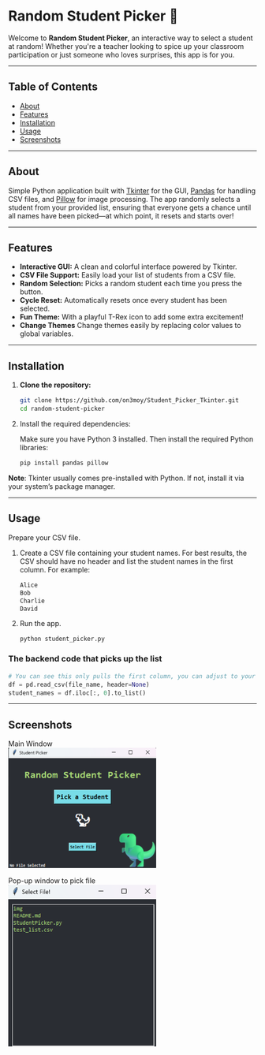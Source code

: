 # Random Student Picker 🦖

Welcome to **Random Student Picker**, an interactive way to select a student at random! Whether you're a teacher looking to spice up your classroom participation or just someone who loves surprises, this app is for you.  

---

## Table of Contents

- [About](#about)
- [Features](#features)
- [Installation](#installation)
- [Usage](#usage)
- [Screenshots](#screenshots)

---

## About

Simple Python application built with [Tkinter](https://docs.python.org/3/library/tkinter.html) for the GUI, [Pandas](https://pandas.pydata.org/) for handling CSV files, and [Pillow](https://python-pillow.org/) for image processing. The app randomly selects a student from your provided list, ensuring that everyone gets a chance until all names have been picked—at which point, it resets and starts over!

---

## Features

- **Interactive GUI:** A clean and colorful interface powered by Tkinter.
- **CSV File Support:** Easily load your list of students from a CSV file.
- **Random Selection:** Picks a random student each time you press the button.
- **Cycle Reset:** Automatically resets once every student has been selected.
- **Fun Theme:** With a playful T-Rex icon to add some extra excitement!
- **Change Themes** Change themes easily by replacing color values to global variables.

---

## Installation

1. **Clone the repository:**

    ```bash
   git clone https://github.com/on3moy/Student_Picker_Tkinter.git
   cd random-student-picker
    ```

2. Install the required dependencies:

    Make sure you have Python 3 installed. Then install the required Python libraries:

    ```bash
    pip install pandas pillow
    ```

**Note**: Tkinter usually comes pre-installed with Python. If not, install it via your system’s package manager.

---

## Usage

Prepare your CSV file.  

1. Create a CSV file containing your student names. For best results, the CSV should have no header and list the student names in the first column. For example:  

    ```csv
    Alice
    Bob
    Charlie
    David
    ```
2. Run the app.

    ```bash
    python student_picker.py
    ```

### The backend code that picks up the list

```python
# You can see this only pulls the first column, you can adjust to your liking!
df = pd.read_csv(file_name, header=None)
student_names = df.iloc[:, 0].to_list()
```

---

## Screenshots

Main Window  
<img src='./img/Gui_01.png' width=300/>   

Pop-up window to pick file  
<img src='./img/Gui_02.png' width=300/>  